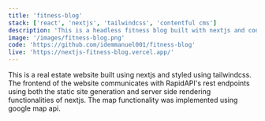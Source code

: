 ```yaml
---
title: 'fitness-blog'
stack: ['react', 'nextjs', 'tailwindcss', 'contentful cms']
description: 'This is a headless fitness blog built with nextjs and contentful headless cms.'
image: '/images/fitness-blog.png'
code: 'https://github.com/idemmanuel001/fitness-blog'
live: 'https://nextjs-fitness-blog.vercel.app/'
---
```



This is a real estate website built using nextjs and styled using tailwindcss. The frontend  of the website communicates with RapidAPI's rest endpoints using both the static site generation and server side rendering functionalities of nextjs.
The map functionality was implemented using google map api.